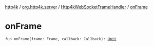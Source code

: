 [http4k](../../index.md) / [org.http4k.server](../index.md) / [Http4kWebSocketFrameHandler](index.md) / [onFrame](./on-frame.md)

# onFrame

`fun onFrame(frame: Frame, callback: Callback): `[`Unit`](https://kotlinlang.org/api/latest/jvm/stdlib/kotlin/-unit/index.html)